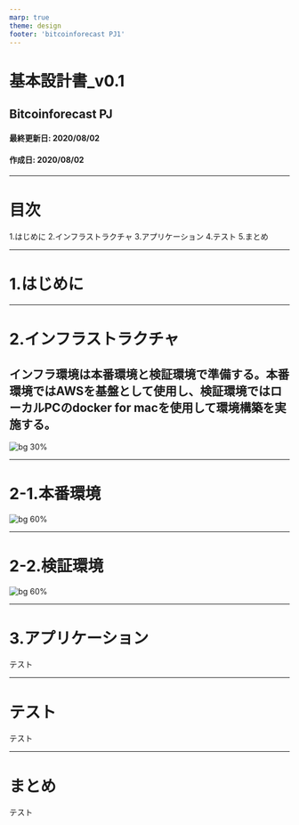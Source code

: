 ```yaml
---
marp: true
theme: design
footer: 'bitcoinforecast PJ1'
---
```

<!--
class: title
-->

# 基本設計書_v0.1
## Bitcoinforecast PJ

#### 最終更新日: 2020/08/02
#### 作成日: 2020/08/02

---
<!--
class: index
-->

# 目次
1.はじめに
2.インフラストラクチャ
3.アプリケーション
4.テスト
5.まとめ

---
<!--
class: start
-->

# 1.はじめに



---
<!--
class: infra
-->

# 2.インフラストラクチャ

## インフラ環境は本番環境と検証環境で準備する。本番環境ではAWSを基盤として使用し、検証環境ではローカルPCのdocker for macを使用して環境構築を実施する。

![bg 30%](../svg/deploy.svg)

---
<!--
class: infra-1
-->

# 2-1.本番環境

![bg 60%](../svg/aws構成図.svg)

---
<!--
class: infra-2
-->

# 2-2.検証環境

![bg 60%](../svg/local.svg)

---
<!--
class: app
-->

# 3.アプリケーション

テスト

---
<!--
class: test
-->

# テスト

テスト

---
<!--
class: end
-->

# まとめ

テスト